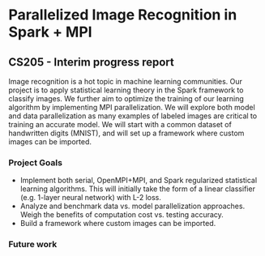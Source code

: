 # Parallelized Image Recognition in Spark + MPI
## CS205 - Interim progress report

Image recognition is a hot topic in machine learning communities. Our project is to apply statistical learning theory in the Spark framework to classify images. We further aim to optimize the training of our learning algorithm by implementing MPI parallelization. We will explore both model and data parallelization as many examples of labeled images are critical to training an accurate model. We will start with a common dataset of handwritten digits (MNIST), and will set up a framework where custom images can be imported.

### Project Goals
- Implement both serial, OpenMPI+MPI, and Spark regularized statistical learning algorithms. This will initially take the form of a linear classifier (e.g. 1-layer neural network) with L-2 loss.
- Analyze and benchmark data vs. model parallelization approaches. Weigh the benefits of computation cost vs. testing accuracy.
- Build a framework where custom images can be imported.



### Future work
